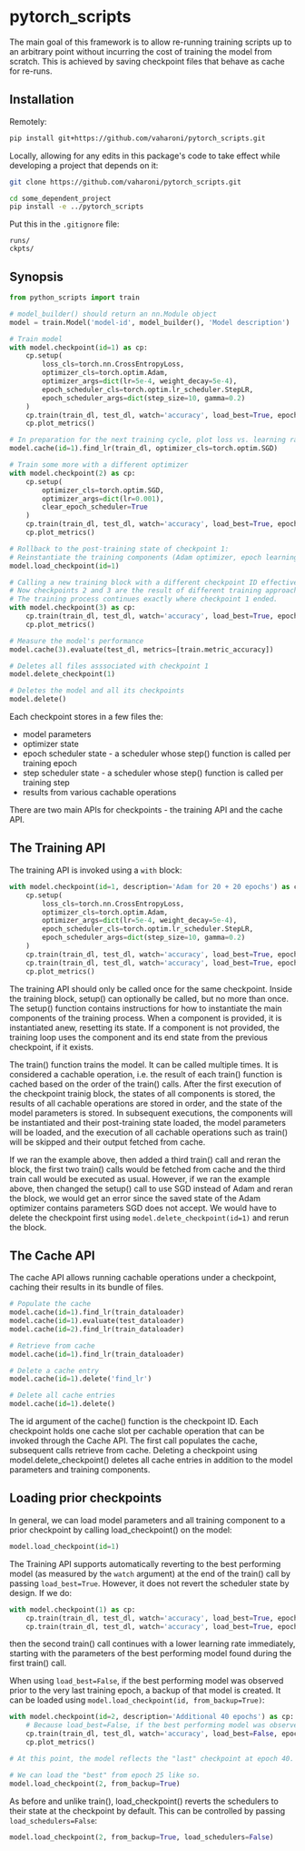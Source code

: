 # pytorch_scripts

The main goal of this framework is to allow re-running training scripts up to an arbitrary point without incurring the cost of training the model from scratch. This is achieved by saving checkpoint files that behave as cache for re-runs. 

## Installation
Remotely:
```bash
pip install git+https://github.com/vaharoni/pytorch_scripts.git
```

Locally, allowing for any edits in this package's code to take effect while developing a project that depends on it:
```bash
git clone https://github.com/vaharoni/pytorch_scripts.git

cd some_dependent_project
pip install -e ../pytorch_scripts
```

Put this in the `.gitignore` file:
```text
runs/
ckpts/
```

## Synopsis
```python
from python_scripts import train

# model_builder() should return an nn.Module object
model = train.Model('model-id', model_builder(), 'Model description')

# Train model
with model.checkpoint(id=1) as cp:
    cp.setup(
        loss_cls=torch.nn.CrossEntropyLoss, 
        optimizer_cls=torch.optim.Adam,
        optimizer_args=dict(lr=5e-4, weight_decay=5e-4),
        epoch_scheduler_cls=torch.optim.lr_scheduler.StepLR, 
        epoch_scheduler_args=dict(step_size=10, gamma=0.2)
    )
    cp.train(train_dl, test_dl, watch='accuracy', load_best=True, epochs=20, metrics=[train.metric_accuracy])
    cp.plot_metrics()

# In preparation for the next training cycle, plot loss vs. learning rate using a different optimizer
model.cache(id=1).find_lr(train_dl, optimizer_cls=torch.optim.SGD)

# Train some more with a different optimizer
with model.checkpoint(2) as cp:
    cp.setup(
        optimizer_cls=torch.optim.SGD,
        optimizer_args=dict(lr=0.001),
        clear_epoch_scheduler=True
    )
    cp.train(train_dl, test_dl, watch='accuracy', load_best=True, epochs=20, metrics=[train.metric_accuracy])    
    cp.plot_metrics()

# Rollback to the post-training state of checkpoint 1:
# Reinstantiate the training components (Adam optimizer, epoch learning scheduler), load their states, and load the model parameters 
model.load_checkpoint(id=1)

# Calling a new training block with a different checkpoint ID effectively performs a fork.
# Now checkpoints 2 and 3 are the result of different training approaches from checkpoint 1.
# The training process continues exactly where checkpoint 1 ended.
with model.checkpoint(3) as cp:
    cp.train(train_dl, test_dl, watch='accuracy', load_best=True, epochs=40, metrics=[train.metric_accuracy])
    cp.plot_metrics()

# Measure the model's performance
model.cache(3).evaluate(test_dl, metrics=[train.metric_accuracy])

# Deletes all files asssociated with checkpoint 1
model.delete_checkpoint(1)

# Deletes the model and all its checkpoints
model.delete()
```

Each checkpoint stores in a few files the:
- model parameters
- optimizer state
- epoch scheduler state - a scheduler whose step() function is called per training epoch
- step scheduler state - a scheduler whose step() function is called per training step
- results from various cachable operations

There are two main APIs for checkpoints - the training API and the cache API. 

## The Training API

The training API is invoked using a `with` block:
```python
with model.checkpoint(id=1, description='Adam for 20 + 20 epochs') as cp:
    cp.setup(
        loss_cls=torch.nn.CrossEntropyLoss, 
        optimizer_cls=torch.optim.Adam,
        optimizer_args=dict(lr=5e-4, weight_decay=5e-4),
        epoch_scheduler_cls=torch.optim.lr_scheduler.StepLR, 
        epoch_scheduler_args=dict(step_size=10, gamma=0.2)
    )
    cp.train(train_dl, test_dl, watch='accuracy', load_best=True, epochs=20, metrics=[train.metric_accuracy])
    cp.train(train_dl, test_dl, watch='accuracy', load_best=True, epochs=20, metrics=[train.metric_accuracy])
    cp.plot_metrics()
```

The training API should only be called once for the same checkpoint. Inside the training block, setup() can optionally be called, but no more than once. The setup() function contains instructions for how to instantiate the main components of the training process. When a component is provided, it is instantiated anew, resetting its state. If a component is not provided, the training loop uses the component and its end state from the previous checkpoint, if it exists. 

The train() function trains the model. It can be called multiple times. It is considered a cachable operation, i.e. the result of each train() function is cached based on the order of the train() calls. After the first execution of the checkpoint trainig block, the states of all components is stored, the results of all cachable operations are stored in order, and the state of the model parameters is stored. In subsequent executions, the components will be instantiated and their post-training state loaded, the model parameters will be loaded, and the execution of all cachable operations such as train() will be skipped and their output fetched from cache.

If we ran the example above, then added a third train() call and reran the block, the first two train() calls would be fetched from cache and the third train call would be executed as usual. However, if we ran the example above, then changed the setup() call to use SGD instead of Adam and reran the block, we would get an error since the saved state of the Adam optimizer contains parameters SGD does not accept. We would have to delete the checkpoint first using `model.delete_checkpoint(id=1)` and rerun the block.

## The Cache API

The cache API allows running cachable operations under a checkpoint, caching their results in its bundle of files.
```python
# Populate the cache
model.cache(id=1).find_lr(train_dataloader)
model.cache(id=1).evaluate(test_dataloader)
model.cache(id=2).find_lr(train_dataloader)

# Retrieve from cache
model.cache(id=1).find_lr(train_dataloader)

# Delete a cache entry
model.cache(id=1).delete('find_lr')

# Delete all cache entries
model.cache(id=1).delete()
```

The id argument of the cache() function is the checkpoint ID. Each checkpoint holds one cache slot per cachable operation that can be invoked through the Cache API. The first call populates the cache, subsequent calls retrieve from cache. Deleting a checkpoint using model.delete_checkpoint() deletes all cache entries in addition to the model parameters and training components.

## Loading prior checkpoints

In general, we can load model parameters and all training component to a prior checkpoint by calling load_checkpoint() on the model:
```python
model.load_checkpoint(id=1)
```

The Training API supports automatically reverting to the best performing model (as measured by the `watch` argument) at the end of the train() call by passing `load_best=True`. However, it does not revert the scheduler state by design. If we do:
```python
with model.checkpoint(1) as cp:
    cp.train(train_dl, test_dl, watch='accuracy', load_best=True, epochs=20, metrics=[train.metric_accuracy])
    cp.train(train_dl, test_dl, watch='accuracy', load_best=True, epochs=20, metrics=[train.metric_accuracy])
```
then the second train() call continues with a lower learning rate immediately, starting with the parameters of the best performing model found during the first train() call. 

When using `load_best=False`, if the best performing model was observed prior to the very last training epoch, a backup of that model is created. It can be loaded using `model.load_checkpoint(id, from_backup=True)`:
```python
with model.checkpoint(id=2, description='Additional 40 epochs') as cp:
    # Because load_best=False, if the best performing model was observed in, let's say, epoch 25/40, two checkpoints are saved: "best" in epoch 25, and "last" in epoch 40. 
    cp.train(train_dl, test_dl, watch='accuracy', load_best=False, epochs=40, metrics=[train.metric_accuracy])
    cp.plot_metrics()

# At this point, the model reflects the "last" checkpoint at epoch 40.

# We can load the "best" from epoch 25 like so.
model.load_checkpoint(2, from_backup=True)
```

As before and unlike train(), load_checkpoint() reverts the schedulers to their state at the checkpoint by default. This can be controlled by passing `load_schedulers=False`:
```python
model.load_checkpoint(2, from_backup=True, load_schedulers=False)
```
